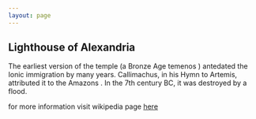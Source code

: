 ```yaml
---
layout: page
---
```


## Lighthouse of Alexandria

The earliest version of the temple (a Bronze Age temenos ) antedated the Ionic immigration by many years. Callimachus, in his Hymn to Artemis, attributed it to the Amazons . In the 7th century BC, it was destroyed by a flood.

for more information visit wikipedia page [here](https://en.wikipedia.org/wiki/Temple_of_Artemis)